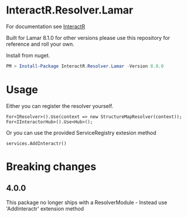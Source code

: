 # InteractR.Resolver.Lamar
For documentation see [InteractR](https://github.com/madebykrol/InteractR)

Built for Lamar 8.1.0 for other versions please use this repository for reference and roll your own.


Install from nuget.
```PowerShell
PM > Install-Package InteractR.Resolver.Lamar -Version 8.0.0
```

# Usage 
Either you can register the resolver yourself.
```Csharp
For<IResolver>().Use(context => new StructureMapResolver(context));
For<IInteractorHub>().Use<Hub>();
```

Or you can use the provided ServiceRegistry extesion method
```Csharp
services.AddInteractr()
```

# Breaking changes
## 4.0.0
This package no longer ships with a ResolverModule - Instead use 'AddInteractr' extension method
